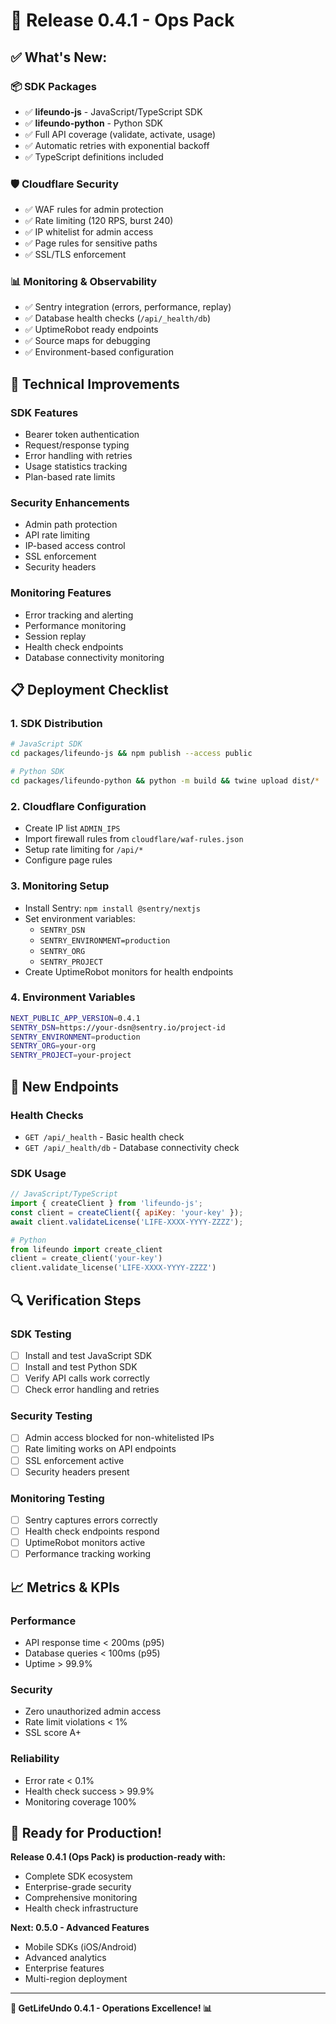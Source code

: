 # 🚀 Release 0.4.1 - Ops Pack

## ✅ **What's New:**

### 📦 **SDK Packages**
- ✅ **lifeundo-js** - JavaScript/TypeScript SDK
- ✅ **lifeundo-python** - Python SDK
- ✅ Full API coverage (validate, activate, usage)
- ✅ Automatic retries with exponential backoff
- ✅ TypeScript definitions included

### 🛡️ **Cloudflare Security**
- ✅ WAF rules for admin protection
- ✅ Rate limiting (120 RPS, burst 240)
- ✅ IP whitelist for admin access
- ✅ Page rules for sensitive paths
- ✅ SSL/TLS enforcement

### 📊 **Monitoring & Observability**
- ✅ Sentry integration (errors, performance, replay)
- ✅ Database health checks (`/api/_health/db`)
- ✅ UptimeRobot ready endpoints
- ✅ Source maps for debugging
- ✅ Environment-based configuration

## 🔧 **Technical Improvements**

### **SDK Features**
- Bearer token authentication
- Request/response typing
- Error handling with retries
- Usage statistics tracking
- Plan-based rate limits

### **Security Enhancements**
- Admin path protection
- API rate limiting
- IP-based access control
- SSL enforcement
- Security headers

### **Monitoring Features**
- Error tracking and alerting
- Performance monitoring
- Session replay
- Health check endpoints
- Database connectivity monitoring

## 📋 **Deployment Checklist**

### **1. SDK Distribution**
```bash
# JavaScript SDK
cd packages/lifeundo-js && npm publish --access public

# Python SDK
cd packages/lifeundo-python && python -m build && twine upload dist/*
```

### **2. Cloudflare Configuration**
- Create IP list `ADMIN_IPS`
- Import firewall rules from `cloudflare/waf-rules.json`
- Setup rate limiting for `/api/*`
- Configure page rules

### **3. Monitoring Setup**
- Install Sentry: `npm install @sentry/nextjs`
- Set environment variables:
  - `SENTRY_DSN`
  - `SENTRY_ENVIRONMENT=production`
  - `SENTRY_ORG`
  - `SENTRY_PROJECT`
- Create UptimeRobot monitors for health endpoints

### **4. Environment Variables**
```bash
NEXT_PUBLIC_APP_VERSION=0.4.1
SENTRY_DSN=https://your-dsn@sentry.io/project-id
SENTRY_ENVIRONMENT=production
SENTRY_ORG=your-org
SENTRY_PROJECT=your-project
```

## 🎯 **New Endpoints**

### **Health Checks**
- `GET /api/_health` - Basic health check
- `GET /api/_health/db` - Database connectivity check

### **SDK Usage**
```javascript
// JavaScript/TypeScript
import { createClient } from 'lifeundo-js';
const client = createClient({ apiKey: 'your-key' });
await client.validateLicense('LIFE-XXXX-YYYY-ZZZZ');
```

```python
# Python
from lifeundo import create_client
client = create_client('your-key')
client.validate_license('LIFE-XXXX-YYYY-ZZZZ')
```

## 🔍 **Verification Steps**

### **SDK Testing**
- [ ] Install and test JavaScript SDK
- [ ] Install and test Python SDK
- [ ] Verify API calls work correctly
- [ ] Check error handling and retries

### **Security Testing**
- [ ] Admin access blocked for non-whitelisted IPs
- [ ] Rate limiting works on API endpoints
- [ ] SSL enforcement active
- [ ] Security headers present

### **Monitoring Testing**
- [ ] Sentry captures errors correctly
- [ ] Health check endpoints respond
- [ ] UptimeRobot monitors active
- [ ] Performance tracking working

## 📈 **Metrics & KPIs**

### **Performance**
- API response time < 200ms (p95)
- Database queries < 100ms (p95)
- Uptime > 99.9%

### **Security**
- Zero unauthorized admin access
- Rate limit violations < 1%
- SSL score A+

### **Reliability**
- Error rate < 0.1%
- Health check success > 99.9%
- Monitoring coverage 100%

## 🎉 **Ready for Production!**

**Release 0.4.1 (Ops Pack) is production-ready with:**
- Complete SDK ecosystem
- Enterprise-grade security
- Comprehensive monitoring
- Health check infrastructure

**Next: 0.5.0 - Advanced Features**
- Mobile SDKs (iOS/Android)
- Advanced analytics
- Enterprise features
- Multi-region deployment

---

**🚀 GetLifeUndo 0.4.1 - Operations Excellence! 📊**

